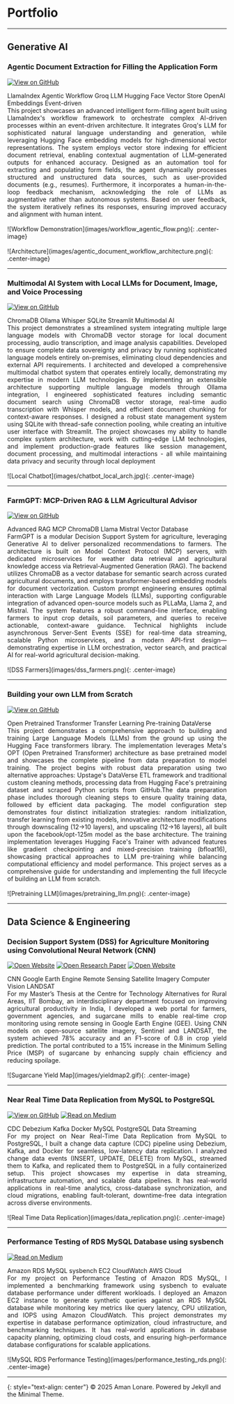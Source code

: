 # Portfolio

---

## Generative AI

### Agentic Document Extraction for Filling the Application Form

[![View on GitHub](https://img.shields.io/badge/GitHub-View_on_GitHub-blue?logo=GitHub)](https://github.com/amanlonare/agentic_document_form_filler)

<div class="tech-stack">
  <span class="tech-badge">LlamaIndex</span>
  <span class="tech-badge">Agentic Workflow</span>
  <span class="tech-badge">Groq LLM</span>
  <span class="tech-badge">Hugging Face</span>
  <span class="tech-badge">Vector Store</span>
  <span class="tech-badge">OpenAI</span>
  <span class="tech-badge">Embeddings</span>
  <span class="tech-badge">Event-driven</span>
</div>

<div style="text-align: justify">
This project showcases an advanced intelligent form-filling agent built using LlamaIndex's workflow framework to orchestrate complex AI-driven processes within an event-driven architecture. It integrates Groq's LLM for sophisticated natural language understanding and generation, while leveraging Hugging Face embedding models for high-dimensional vector representations. The system employs vector store indexing for efficient document retrieval, enabling contextual augmentation of LLM-generated outputs for enhanced accuracy. Designed as an automation tool for extracting and populating form fields, the agent dynamically processes structured and unstructured data sources, such as user-provided documents (e.g., resumes). Furthermore, it incorporates a human-in-the-loop feedback mechanism, acknowledging the role of LLMs as augmentative rather than autonomous systems. Based on user feedback, the system iteratively refines its responses, ensuring improved accuracy and alignment with human intent.
</div>

<br>
![Workflow Demonstration](images/workflow_agentic_flow.png){: .center-image}
<br>

<br>
![Architecture](images/agentic_document_workflow_architecture.png){: .center-image}
<br>

---

### Multimodal AI System with Local LLMs for Document, Image, and Voice Processing

[![View on GitHub](https://img.shields.io/badge/GitHub-View_on_GitHub-blue?logo=GitHub)](https://github.com/amanlonare/chatbot_local)

<div class="tech-stack">
  <span class="tech-badge">ChromaDB</span>
  <span class="tech-badge">Ollama</span>
  <span class="tech-badge">Whisper</span>
  <span class="tech-badge">SQLite</span>
  <span class="tech-badge">Streamlit</span>
  <span class="tech-badge">Multimodal AI</span>
</div>

<div style="text-align: justify">
This project demonstrates a streamlined system integrating multiple large language models with ChromaDB vector storage for local document processing, audio transcription, and image analysis capabilities. Developed to ensure complete data sovereignty and privacy by running sophisticated language models entirely on-premises, eliminating cloud dependencies and external API requirements. I architected and developed a comprehensive multimodal chatbot system that operates entirely locally, demonstrating my expertise in modern LLM technologies. By implementing an extensible architecture supporting multiple language models through Ollama integration, I engineered sophisticated features including semantic document search using ChromaDB vector storage, real-time audio transcription with Whisper models, and efficient document chunking for context-aware responses. I designed a robust state management system using SQLite with thread-safe connection pooling, while creating an intuitive user interface with Streamlit. The project showcases my ability to handle complex system architecture, work with cutting-edge LLM technologies, and implement production-grade features like session management, document processing, and multimodal interactions - all while maintaining data privacy and security through local deployment
</div>

<br>
![Local Chatbot](images/chatbot_local_arch.jpg){: .center-image}
<br>

---

### FarmGPT: MCP-Driven RAG & LLM Agricultural Advisor

[![View on GitHub](https://img.shields.io/badge/GitHub-View_on_GitHub-blue?logo=GitHub)](https://github.com/amanlonare/dss_farmers.git)

<div class="tech-stack">
  <span class="tech-badge">Advanced RAG</span>
  <span class="tech-badge">MCP</span>
  <span class="tech-badge">ChromaDB</span>
  <span class="tech-badge">Llama</span>
  <span class="tech-badge">Mistral</span>
  <span class="tech-badge">Vector Database</span>
</div>

<div style="text-align: justify">
FarmGPT is a modular Decision Support System for agriculture, leveraging Generative AI to deliver personalized recommendations to farmers. The architecture is built on Model Context Protocol (MCP) servers, with dedicated microservices for weather data retrieval and agricultural knowledge access via Retrieval-Augmented Generation (RAG). The backend utilizes ChromaDB as a vector database for semantic search across curated agricultural documents, and employs transformer-based embedding models for document vectorization. Custom prompt engineering ensures optimal interaction with Large Language Models (LLMs), supporting configurable integration of advanced open-source models such as PLLaMa, Llama 2, and Mistral. The system features a robust command-line interface, enabling farmers to input crop details, soil parameters, and queries to receive actionable, context-aware guidance. Technical highlights include asynchronous Server-Sent Events (SSE) for real-time data streaming, scalable Python microservices, and a modern API-first design—demonstrating expertise in LLM orchestration, vector search, and practical AI for real-world agricultural decision-making.
</div>

<br>
![DSS Farmers](images/dss_farmers.png){: .center-image}
<br>

---

### Building your own LLM from Scratch

[![View on GitHub](https://img.shields.io/badge/GitHub-View_on_GitHub-blue?logo=GitHub)](https://github.com/amanlonare/pretraining_llm_scratch)

<div class="tech-stack">
  <span class="tech-badge">Open Pretrained Transformer</span>
  <span class="tech-badge">Transfer Learning</span>
  <span class="tech-badge">Pre-training</span>
  <span class="tech-badge">DataVerse</span>
</div>

<div style="text-align: justify">
This project demonstrates a comprehensive approach to building and training Large Language Models (LLMs) from the ground up using the Hugging Face transformers library. The implementation leverages Meta's OPT (Open Pretrained Transformer) architecture as base pretrained model and showcases the complete pipeline from data preparation to model training. The project begins with robust data preparation using two alternative approaches: Upstage's DataVerse ETL framework and traditional custom cleaning methods, processing data from Hugging Face's pretraining dataset and scraped Python scripts from GitHub.The data preparation phase includes thorough cleaning steps to ensure quality training data, followed by efficient data packaging. The model configuration step demonstrates four distinct initialization strategies: random initialization, transfer learning from existing models, innovative architecture modifications through downscaling (12→10 layers), and upscaling (12→16 layers), all built upon the facebook/opt-125m model as the base architecture. The training implementation leverages Hugging Face's Trainer with advanced features like gradient checkpointing and mixed-precision training (bfloat16), showcasing practical approaches to LLM pre-training while balancing computational efficiency and model performance. This project serves as a comprehensive guide for understanding and implementing the full lifecycle of building an LLM from scratch.
</div>

<br>
![Pretraining LLM](images/pretraining_llm.png){: .center-image}
<br>

---

## Data Science & Engineering

### Decision Support System (DSS) for Agriculture Monitoring using Convolutional Neural Network (CNN)

[![Open Website](https://img.shields.io/badge/Demo-blue?logo=googlechrome&logoColor=white)](https://amanlonare95.users.earthengine.app/view/yieldmap)
[![Open Research Paper](https://img.shields.io/badge/PDF-Research_Paper-blue?logo=adobe-acrobat-reader&logoColor=white)](pdf/ResearchPaper.pdf)
[![Open Website](https://img.shields.io/badge/Thesis_Report-blue?logo=googlechrome&logoColor=white)](https://drive.google.com/file/d/1Lz0lGihqu9yEgA_ge1wRRViohPJtWRxg/view)

<div class="tech-stack">
  <span class="tech-badge">CNN</span>
  <span class="tech-badge">Google Earth Engine</span>
  <span class="tech-badge">Remote Sensing</span>
  <span class="tech-badge">Satellite Imagery</span>
  <span class="tech-badge">Computer Vision</span>
  <span class="tech-badge">LANDSAT</span>
</div>

<div style="text-align: justify">
For my Master’s Thesis at the Centre for Technology Alternatives for Rural Areas, IIT Bombay, an interdisciplinary department focused on improving agricultural productivity in India, I developed a web portal for farmers, government agencies, and sugarcane mills to enable real-time crop monitoring using remote sensing in Google Earth Engine (GEE). Using CNN models on open-source satellite imagery, Sentinel and LANDSAT, the system achieved 78% accuracy and an F1-score of 0.8 in crop yield prediction. The portal contributed to a 15% increase in the Minimum Selling Price (MSP) of sugarcane by enhancing supply chain efficiency and reducing spoilage.
</div>

<br>
![Sugarcane Yield Map](images/yieldmap2.gif){: .center-image}
<br>

---

### Near Real Time Data Replication from MySQL to PostgreSQL

[![View on GitHub](https://img.shields.io/badge/GitHub-View_on_GitHub-blue?logo=GitHub)](https://github.com/amanlonare/CDC-MySQL-Debezium-PostgreSQL)
[![Read on Medium](https://img.shields.io/badge/Medium-Read_on_Medium-blue?logo=medium)](https://medium.com/@amanlonare/near-real-time-data-replication-from-mysql-to-postgresql-ii-3c8d7a56cc8f)

<div class="tech-stack">
  <span class="tech-badge">CDC</span>
  <span class="tech-badge">Debezium</span>
  <span class="tech-badge">Kafka</span>
  <span class="tech-badge">Docker</span>
  <span class="tech-badge">MySQL</span>
  <span class="tech-badge">PostgreSQL</span>
  <span class="tech-badge">Data Streaming</span>
</div>

<div style="text-align: justify">For my project on Near Real-Time Data Replication from MySQL to PostgreSQL, I built a change data capture (CDC) pipeline using Debezium, Kafka, and Docker for seamless, low-latency data replication. I analyzed change data events (INSERT, UPDATE, DELETE) from MySQL, streamed them to Kafka, and replicated them to PostgreSQL in a fully containerized setup. This project showcases my expertise in data streaming, infrastructure automation, and scalable data pipelines. It has real-world applications in real-time analytics, cross-database synchronization, and cloud migrations, enabling fault-tolerant, downtime-free data integration across diverse environments.</div>
<br>
![Real Time Data Replication](images/data_replication.png){: .center-image}
<br>

---

### Performance Testing of RDS MySQL Database using sysbench

[![Read on Medium](https://img.shields.io/badge/Medium-Read_on_Medium-blue?logo=medium)](https://medium.com/@amanlonare/performance-testing-of-rds-mysql-database-using-sysbench-d95eca450fa7)

<div class="tech-stack">
  <span class="tech-badge">Amazon RDS</span>
  <span class="tech-badge">MySQL</span>
  <span class="tech-badge">sysbench</span>
  <span class="tech-badge">EC2</span>
  <span class="tech-badge">CloudWatch</span>
  <span class="tech-badge">AWS Cloud</span>
</div>

<div style="text-align: justify">For my project on Performance Testing of Amazon RDS MySQL, I implemented a benchmarking framework using sysbench to evaluate database performance under different workloads. I deployed an Amazon EC2 instance to generate synthetic queries against an RDS MySQL database while monitoring key metrics like query latency, CPU utilization, and IOPS using Amazon CloudWatch. This project demonstrates my expertise in database performance optimization, cloud infrastructure, and benchmarking techniques. It has real-world applications in database capacity planning, optimizing cloud costs, and ensuring high-performance database configurations for scalable applications.</div>
<br>
![MySQL RDS Performance Testing](images/performance_testing_rds.png){: .center-image}
<br>

---
{: style="text-align: center"}
© 2025 Aman Lonare. Powered by Jekyll and the Minimal Theme.
